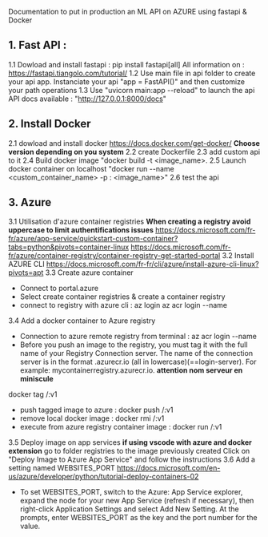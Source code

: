 Documentation to put in production an ML API on AZURE using fastapi & Docker


## 1. Fast API : 
1.1 Dowload and install fastapi : pip install fastapi[all]
All information on : https://fastapi.tiangolo.com/tutorial/
1.2 Use main file in api folder to create your api app. 
Instanciate your api "app = FastAPI()" and then customize your path operations
1.3 Use "uvicorn main:app --reload" to launch the api
API docs available : "http://127.0.0.1:8000/docs"


## 2. Install Docker

2.1 dowload and install docker https://docs.docker.com/get-docker/
__Choose version depending on you system__
2.2 create Dockerfile 
2.3 add custom api to it 
2.4 Build docker image 
"docker build -t  <image_name>.
2.5 Launch docker container on localhost
"docker run --name <custom_container_name> -p <Hostport>:<Containerport> <image_name>"
2.6 test the api

## 3. Azure
3.1 Utilisation d'azure container registries 
 **When creating a registry avoid uppercase to limit authentifications issues**
https://docs.microsoft.com/fr-fr/azure/app-service/quickstart-custom-container?tabs=python&pivots=container-linux
https://docs.microsoft.com/fr-fr/azure/container-registry/container-registry-get-started-portal
3.2 Install  AZURE CLI
https://docs.microsoft.com/fr-fr/cli/azure/install-azure-cli-linux?pivots=apt
3.3 Create azure container
 * Connect to portal.azure
 * Select create container registries & create a container registry
 * connect to registry with azure cli :
 az login
 az acr login --name <registry-name>

 3.4 Add a docker container to Azure registry
 * Connection to azure remote registry from terminal : 
 az acr login --name <registry-name>
 * Before you push an image to the registry, you must tag it with the full name of your Registry Connection server. The name of the connection server is in the format <registry-name> .azurecr.io (all in lowercase)(==login-server). For example: mycontainerregistry.azurecr.io.
 **attention nom serveur en miniscule**
 
 docker tag <dockerimagename> <login-server>/<nomimagesurazure>:v1
 * push tagged image to azure  : 
docker push <login-server>/<nomimagesurazure>:v1
* remove local docker image : 
docker rmi <login-server>/<nomimagesurazure>:v1
* execute from azure registry container image : 
docker run <login-server>/<nomimagesurazure>:v1

3.5 Deploy image on app services 
**if using vscode with azure and docker extension** go to folder registries to the image previously created
Click on "Deploy Image to Azure App Service" and follow the instructions
3.6  Add a setting named WEBSITES_PORT
https://docs.microsoft.com/en-us/azure/developer/python/tutorial-deploy-containers-02
* To set WEBSITES_PORT, switch to the Azure: App Service explorer, expand the node for your new App Service (refresh if necessary), then right-click Application Settings and select Add New Setting. At the prompts, enter WEBSITES_PORT as the key and the port number for the value.



